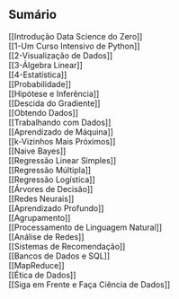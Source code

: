## Sumário

[[Introdução Data Science do Zero]]  
[[1-Um Curso Intensivo de Python]]      
[[2-Visualização de Dados]]  
[[3-Álgebra Linear]]  
[[4-Estatística]]  
[[Probabilidade]]  
[[Hipótese e Inferência]]  
[[Descida do Gradiente]]  
[[Obtendo Dados]]  
[[Trabalhando com Dados]]  
[[Aprendizado de Máquina]]  
[[k-Vizinhos Mais Próximos]]  
[[Naive Bayes]]  
[[Regressão Linear Simples]]  
[[Regressão Múltipla]]  
[[Regressão Logística]]  
[[Árvores de Decisão]]  
[[Redes Neurais]]  
[[Aprendizado Profundo]]  
[[Agrupamento]]  
[[Processamento de Linguagem Natural]]  
[[Análise de Redes]]  
[[Sistemas de Recomendação]]  
[[Bancos de Dados e SQL]]  
[[MapReduce]]  
[[Ética de Dados]]  
[[Siga em Frente e Faça Ciência de Dados]]